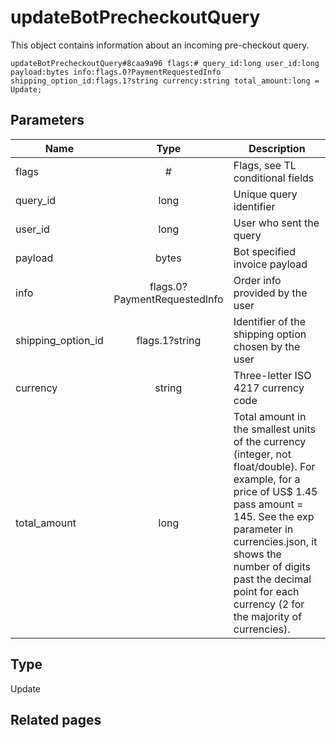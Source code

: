 # updateBotPrecheckoutQuery
This object contains information about an incoming pre-checkout query.

```
updateBotPrecheckoutQuery#8caa9a96 flags:# query_id:long user_id:long payload:bytes info:flags.0?PaymentRequestedInfo shipping_option_id:flags.1?string currency:string total_amount:long = Update;
```

## Parameters
| Name | Type | Description |
| ---- | :----: | ----------- |
| flags | # | Flags, see TL conditional fields |
| query_id | long | Unique query identifier |
| user_id | long | User who sent the query |
| payload | bytes | Bot specified invoice payload |
| info | flags.0?PaymentRequestedInfo | Order info provided by the user |
| shipping_option_id | flags.1?string | Identifier of the shipping option chosen by the user |
| currency | string | Three-letter ISO 4217 currency code |
| total_amount | long | Total amount in the smallest units of the currency (integer, not float/double). For example, for a price of US$ 1.45 pass amount = 145. See the exp parameter in currencies.json, it shows the number of digits past the decimal point for each currency (2 for the majority of currencies). |


## Type
Update

## Related pages

